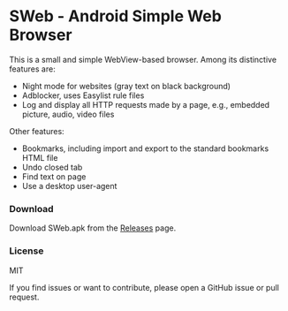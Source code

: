 # SWeb - Android Simple Web Browser

This is a small and simple WebView-based browser. Among its distinctive features are:

- Night mode for websites (gray text on black background)
- Adblocker, uses Easylist rule files
- Log and display all HTTP requests made by a page, e.g., embedded picture, audio, video files

Other features:
- Bookmarks, including import and export to the standard bookmarks HTML file
- Undo closed tab
- Find text on page
- Use a desktop user-agent

### Download
Download SWeb.apk from the [Releases](https://github.com/alandau/sweb/releases/latest) page.

### License
MIT

If you find issues or want to contribute, please open a GitHub issue or pull request.
